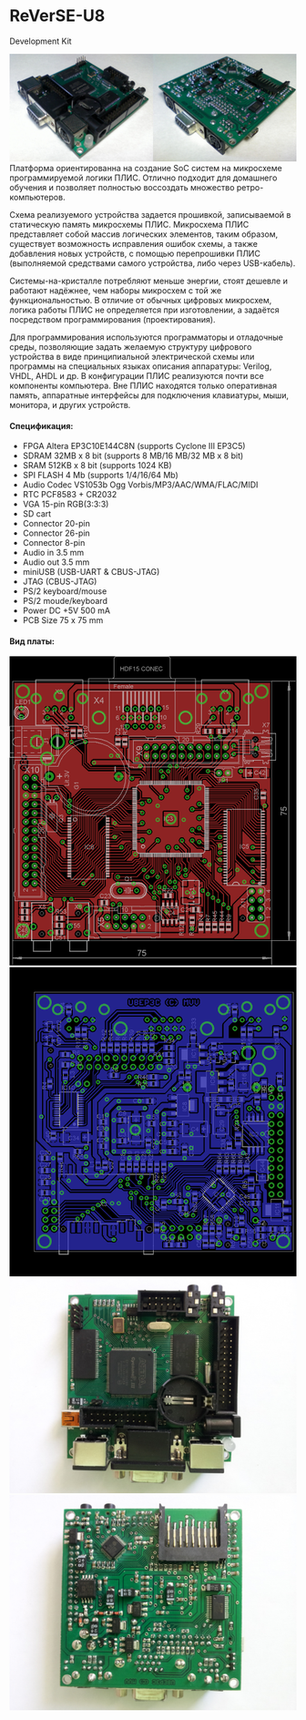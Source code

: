 # ReVerSE-U8
Development Kit

![image](u8_board/images/u8_brd.JPG) 
Платформа ориентированна на создание SoC систем на микросхеме программируемой логики ПЛИС. Отлично подходит для домашнего обучения и позволяет полностью воссоздать множество ретро-компьютеров.

Схема реализуемого устройства задается прошивкой, записываемой в статическую память микросхемы ПЛИС. Микросхема ПЛИС представляет собой массив логических элементов, таким образом, существует возможность исправления ошибок схемы, а также добавления новых устройств, с помощью перепрошивки ПЛИС (выполняемой средствами самого устройства, либо через USB-кабель). 

Системы-на-кристалле потребляют меньше энергии, стоят дешевле и работают надёжнее, чем наборы микросхем с той же функциональностью. В отличие от обычных цифровых микросхем, логика работы ПЛИС не определяется при изготовлении, а задаётся посредством программирования (проектирования).

Для программирования используются программаторы и отладочные среды, позволяющие задать желаемую структуру цифрового устройства в виде принципиальной электрической схемы или программы на специальных языках описания аппаратуры: Verilog, VHDL, AHDL и др. В конфигурации ПЛИС реализуются почти все компоненты компьютера. Вне ПЛИС находятся только оперативная память, аппаратные интерфейсы для подключения клавиатуры, мыши, монитора, и других устройств.

#### Спецификация:
- FPGA Altera EP3C10E144C8N (supports Cyclone III EP3C5)
- SDRAM 32MB x 8 bit (supports 8 MB/16 MB/32 MB x 8 bit)
- SRAM 512KB х 8 bit (supports 1024 КB)
- SPI FLASH 4 Mb (supports 1/4/16/64 Mb)
- Audio Codec VS1053b Ogg Vorbis/MP3/AAC/WMA/FLAC/MIDI 
- RTC PCF8583 + CR2032
- VGA 15-pin RGB(3:3:3)
- SD cart
- Connector 20-pin
- Connector 26-pin
- Connector 8-pin
- Audio in 3.5 mm 
- Audio out 3.5 mm
- miniUSB (USB-UART & CBUS-JTAG)
- JTAG (CBUS-JTAG)
- PS/2 keyboard/mouse
- PS/2 moude/keyboard
- Power DC +5V 500 mA
- PCB Size 75 х 75 mm

#### Вид платы:
![image](u8_board/manuals/u8_brd_top.png)
![image](u8_board/manuals/u8_brd_bot.png)
![image](u8_board/images/u8_top02.jpg)
![image](u8_board/images/u8_bot02.jpg)
